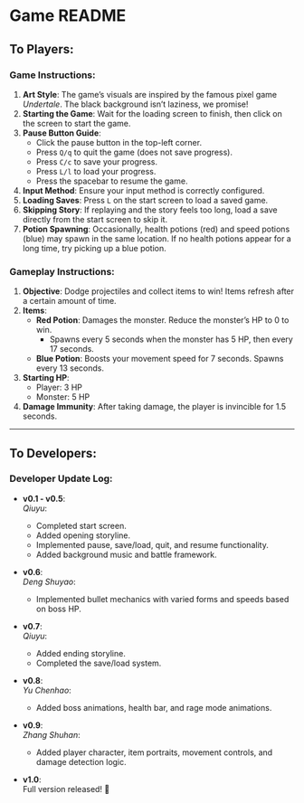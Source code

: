 # Game README

## To Players:

### Game Instructions:
1. **Art Style**: The game’s visuals are inspired by the famous pixel game *Undertale*. The black background isn’t laziness, we promise!  
2. **Starting the Game**: Wait for the loading screen to finish, then click on the screen to start the game.  
3. **Pause Button Guide**:  
   - Click the pause button in the top-left corner.  
   - Press `Q/q` to quit the game (does not save progress).  
   - Press `C/c` to save your progress.  
   - Press `L/l` to load your progress.  
   - Press the spacebar to resume the game.  
4. **Input Method**: Ensure your input method is correctly configured.  
5. **Loading Saves**: Press `L` on the start screen to load a saved game.  
6. **Skipping Story**: If replaying and the story feels too long, load a save directly from the start screen to skip it.  
7. **Potion Spawning**: Occasionally, health potions (red) and speed potions (blue) may spawn in the same location. If no health potions appear for a long time, try picking up a blue potion.

### Gameplay Instructions:
1. **Objective**: Dodge projectiles and collect items to win! Items refresh after a certain amount of time.  
2. **Items**:  
   - **Red Potion**: Damages the monster. Reduce the monster’s HP to 0 to win.  
     - Spawns every 5 seconds when the monster has 5 HP, then every 17 seconds.  
   - **Blue Potion**: Boosts your movement speed for 7 seconds. Spawns every 13 seconds.  
3. **Starting HP**:  
   - Player: 3 HP  
   - Monster: 5 HP  
4. **Damage Immunity**: After taking damage, the player is invincible for 1.5 seconds.

---

## To Developers:

### Developer Update Log:

- **v0.1 - v0.5**:  
  *Qiuyu*:  
  - Completed start screen.  
  - Added opening storyline.  
  - Implemented pause, save/load, quit, and resume functionality.  
  - Added background music and battle framework.  

- **v0.6**:  
  *Deng Shuyao*:  
  - Implemented bullet mechanics with varied forms and speeds based on boss HP.  

- **v0.7**:  
  *Qiuyu*:  
  - Added ending storyline.  
  - Completed the save/load system.  

- **v0.8**:  
  *Yu Chenhao*:  
  - Added boss animations, health bar, and rage mode animations.  

- **v0.9**:  
  *Zhang Shuhan*:  
  - Added player character, item portraits, movement controls, and damage detection logic.  

- **v1.0**:  
  Full version released! 🎉
